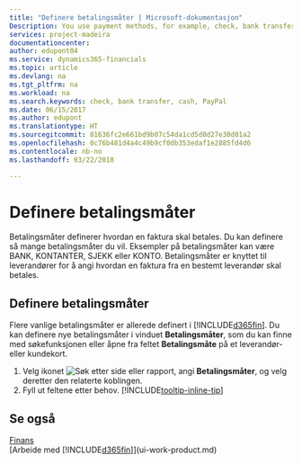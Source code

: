 ```yaml
---
title: "Definere betalingsmåter | Microsoft-dokumentasjon"
Description: You use payment methods, for example, check, bank transfer, cash, or PayPal, to define how an invoice will be paid.
services: project-madeira
documentationcenter: 
author: edupont04
ms.service: dynamics365-financials
ms.topic: article
ms.devlang: na
ms.tgt_pltfrm: na
ms.workload: na
ms.search.keywords: check, bank transfer, cash, PayPal
ms.date: 06/15/2017
ms.author: edupont
ms.translationtype: HT
ms.sourcegitcommit: 81636fc2e661bd9b07c54da1cd5d0d27e30d01a2
ms.openlocfilehash: 0c76b481d4a4c49b9cf0db353edaf1e2885fd4d6
ms.contentlocale: nb-no
ms.lasthandoff: 03/22/2018

---
```

# <a name="defining-payment-methods"></a>Definere betalingsmåter
Betalingsmåter definerer hvordan en faktura skal betales. Du kan definere så mange betalingsmåter du vil. Eksempler på betalingsmåter kan være BANK, KONTANTER, SJEKK eller KONTO.
Betalingsmåter er knyttet til leverandører for å angi hvordan en faktura fra en bestemt leverandør skal betales.

## <a name="to-set-up-a-payment-methods"></a>Definere betalingsmåter
Flere vanlige betalingsmåter er allerede definert i [!INCLUDE[d365fin](includes/d365fin_md.md)]. Du kan definere nye betalingsmåter i vinduet **Betalingsmåter**, som du kan finne med søkefunksjonen eller åpne fra feltet **Betalingsmåte** på et leverandør- eller kundekort.
1. Velg ikonet ![Søk etter side eller rapport](media/ui-search/search_small.png "Søk etter side eller rapport"), angi **Betalingsmåter**, og velg deretter den relaterte koblingen.
2. Fyll ut feltene etter behov. [!INCLUDE[tooltip-inline-tip](includes/tooltip-inline-tip_md.md)]

## <a name="see-also"></a>Se også
[Finans](finance.md)  
[Arbeide med [!INCLUDE[d365fin](includes/d365fin_md.md)]](ui-work-product.md)  

